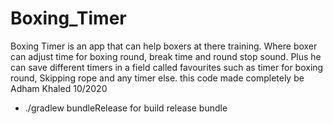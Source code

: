 # Boxing_Timer
Boxing Timer is an app that can help boxers at there training. Where boxer can adjust time for boxing round, break time and round stop sound. Plus he can save different timers in a field called favourites such as timer for boxing round, Skipping rope and any timer else. this code made completely be Adham Khaled 10/2020

- ./gradlew bundleRelease for build release bundle